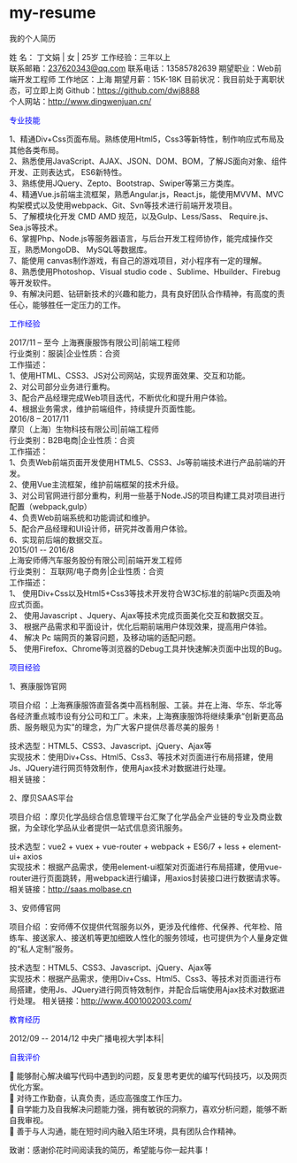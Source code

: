 # my-resume
我的个人简历


姓    名：	丁文娟  | 女 | 25岁	工作经验：三年以上  
联系邮箱：237620343@qq.com	联系电话：13585782639
期望职业：Web前端开发工程师	  工作地区：上海
期望月薪：15K-18K	目前状况：我目前处于离职状态，可立即上岗
Github：https://github.com/dwj8888    
个人网站：http://www.dingwenjuan.cn/



<div style="color:blue;">专业技能</div>

1、精通Div+Css页面布局。熟练使用Html5，Css3等新特性，制作响应式布局及其他各类布局。<br>
2、熟悉使用JavaScript、AJAX、JSON、DOM、BOM，了解JS面向对象、组件开发、正则表达式， ES6新特性。<br>
3、熟练使用JQuery、Zepto、Bootstrap、Swiper等第三方类库。<br>
4、精通Vue.js前端主流框架，熟悉Angular.js，React.js，能使用MVVM、MVC构架模式以及使用webpack、Git、Svn等技术进行前端开发项目。<br>
5、了解模块化开发 CMD AMD 规范，以及Gulp、Less/Sass、 Require.js、 Sea.js等技术。<br>
6、掌握Php、Node.js等服务器语言，与后台开发工程师协作，能完成操作交互，熟悉MongoDB、 MySQL等数据库。<br>
7、能使用 canvas制作游戏，有自己的游戏项目，对小程序有一定的理解。<br>
8、熟悉使用Photoshop、Visual studio code 、Sublime、Hbuilder、Firebug等开发软件。<br>
9、有解决问题、钻研新技术的兴趣和能力，具有良好团队合作精神，有高度的责任心，能够胜任一定压力的工作。<br>

<div style="color:blue;">工作经验</div>

2017/11 – 至今
上海赛康服饰有限公司|前端工程师<br>
行业类别：服装|企业性质：合资<br>
工作描述： <br>
1、使用HTML、CSS3、JS对公司网站，实现界面效果、交互和功能。<br>
2、对公司部分业务进行重构。<br>
3、配合产品经理完成Web项目迭代，不断优化和提升用户体验。<br>
4、根据业务需求，维护前端组件，持续提升页面性能。<br>
2016/8 – 2017/11<br>
摩贝（上海）生物科技有限公司|前端工程师<br>
行业类别：B2B电商|企业性质：合资<br>
工作描述： <br>
1、负责Web前端页面开发使用HTML5、CSS3、Js等前端技术进行产品前端的开发。<br>
2、使用Vue主流框架，维护前端框架的技术升级。<br>
3、对公司官网进行部分重构，利用一些基于Node.JS的项目构建工具对项目进行配置（webpack,gulp）<br>
4、负责Web前端系统和功能调试和维护。<br>
5、配合产品经理和UI设计师，研究并改善用户体验。<br>
6、实现前后端的数据交互。<br>
2015/01 -- 2016/8<br>
上海安师傅汽车服务股份有限公司|前端开发工程师<br>
行业类别： 互联网/电子商务|企业性质：合资<br>
工作描述： <br>
1、	使用Div+Css以及Html5+Css3等技术开发符合W3C标准的前端Pc页面及响应式页面。<br>
2、	使用Javascript 、Jquery、Ajax等技术完成页面美化交互和数据交互。<br>
3、	根据产品需求和平面设计，优化后期前端用户体现效果，提高用户体验。<br>
4、	解决 Pc 端网页的兼容问题，及移动端的适配问题。<br>
5、	使用Firefox、Chrome等浏览器的Debug工具并快速解决页面中出现的Bug。<br>

<div style="color:blue;">项目经验</div>

1、赛康服饰官网

项目介绍 ：上海赛康服饰直营各类中高档制服、工装。并在上海、华东、华北等各经济重点城市设有分公司和工厂。未来，上海赛康服饰将继续秉承“创新更高品质、服务眼见为实”的理念，为广大客户提供尽善尽美的服务！<br>

技术选型：HTML5、CSS3、Javascript、jQuery、Ajax等<br>
实现技术：使用Div+Css、Html5、Css3、等技术对页面进行布局搭建，使用Js、JQuery进行网页特效制作，使用Ajax技术对数据进行处理。<br>
相关链接：

2、摩贝SAAS平台

项目介绍 ：摩贝化学品综合信息管理平台汇聚了化学品全产业链的专业及商业数据，为全球化学品从业者提供一站式信息资讯服务。<br>

技术选型：vue2 + vuex + vue-router + webpack + ES6/7 + less + element-ui+ axios<br>
实现技术：根据产品需求，使用element-ui框架对页面进行布局搭建，使用vue-router进行页面跳转，用webpack进行编译，用axios封装接口进行数据请求等。<br>
相关链接：http://saas.molbase.cn<br>


3、安师傅官网

项目介绍 ：安师傅不仅提供代驾服务以外，更涉及代维修、代保养、代年检、陪练车、接送家人、接送机等更加细致人性化的服务领域，也可提供为个人量身定做的“私人定制”服务。<br>

技术选型：HTML5、CSS3、Javascript、jQuery、Ajax等<br>
实现技术：根据产品需求，使用Div+Css、Html5、Css3、等技术对页面进行布局搭建，使用Js、JQuery进行网页特效制作，并配合后端使用Ajax技术对数据进行处理。
相关链接：http://www.4001002003.com/<br>

<div style="color:blue;">教育经历</div>

2012/09 -- 2014/12 中央广播电视大学|本科|

<div style="color:blue;">自我评价</div>

	能够耐心解决编写代码中遇到的问题，反复思考更优的编写代码技巧，以及网页优化方案。<br>
	对待工作勤奋，认真负责，适应高强度工作压力。<br>
	自学能力及自我解决问题能力强，拥有敏锐的洞察力，喜欢分析问题，能够不断自我审视。<br>
	善于与人沟通，能在短时间内融入陌生环境，具有团队合作精神。<br>


  致谢：感谢伱花时间阅读我的简历，希望能与你一起共事！



 



  
